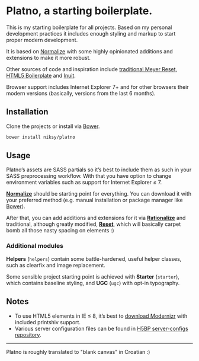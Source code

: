 # Platno, a starting boilerplate.

This is my starting boilerplate for all projects. Based on my personal development practices it includes enough styling and markup to start proper modern development.

It is based on [Normalize](http://necolas.github.com/normalize.css/) with some highly opinionated additions and extensions to make it more robust.

Other sources of code and inspiration include [traditional Meyer Reset](http://meyerweb.com/eric/tools/css/reset/), [HTML5 Boilerplate](http://html5boilerplate.com/) and [Inuit](http://inuitcss.com/).

Browser support includes Internet Explorer 7+ and for other browsers their modern versions (basically, versions from the last 6 months).

## Installation

Clone the projects or install via [Bower](http://bower.io/).

```bash
bower install niksy/platno
```

## Usage

Platno’s assets are SASS partials so it’s best to include them as such in your SASS preprocessing workflow. With that you have option to change environment variables such as support for Internet Explorer &#8804; 7.

[**Normalize**](http://necolas.github.com/normalize.css/) should be starting point for everything. You can download it with your preferred method (e.g. manual installation or package manager like [Bower](http://bower.io)).

After that, you can add additions and extensions for it via [**Rationalize**](https://github.com/niksy/rationalize.css) and traditional, although greatly modified, [**Reset**](https://github.com/niksy/restart.css), which will basically carpet bomb all those nasty spacing on elements :)

### Additional modules

**Helpers** (`helpers`) contain some battle-hardened, useful helper classes, such as clearfix and image replacement.

Some sensible project starting point is achieved with **Starter** (`starter`), which contains baseline styling, and **UGC** (`ugc`) with opt-in typography.

## Notes

* To use HTML5 elements in IE &#8804; 8, it’s best to [download Modernizr](http://modernizr.com/download/) with included printshiv support.
* Various server configuration files can be found in [H5BP server-configs repository](https://github.com/h5bp/server-configs).

---

Platno is roughly translated to "blank canvas" in Croatian :)
